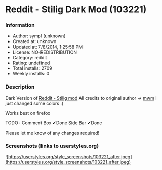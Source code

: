 # Reddit - Stilig Dark Mod (103221)

### Information
- Author: sympl (unknown)
- Created at: unknown
- Updated at: 7/8/2014, 1:25:58 PM
- License: NO-REDISTRIBUTION
- Category: reddit
- Rating: undefined
- Total installs: 2709
- Weekly installs: 0


### Description
Dark Version of <a href="https://userstyles.org/styles/88599/reddit-stilig-mod">Reddit - Stilig mod</a>
All credits to original author -> <a href="https://userstyles.org/users/88360">mwm</a>
I just changed some colors :)

Works best on firefox

TODO : 
Comment Box ✔Done
Side Bar ✔Done

Please let me know of any changes required!


### Screenshots (links to userstyles.org)
![https://userstyles.org/style_screenshots/103221_after.jpeg](https://userstyles.org/style_screenshots/103221_after.jpeg)



